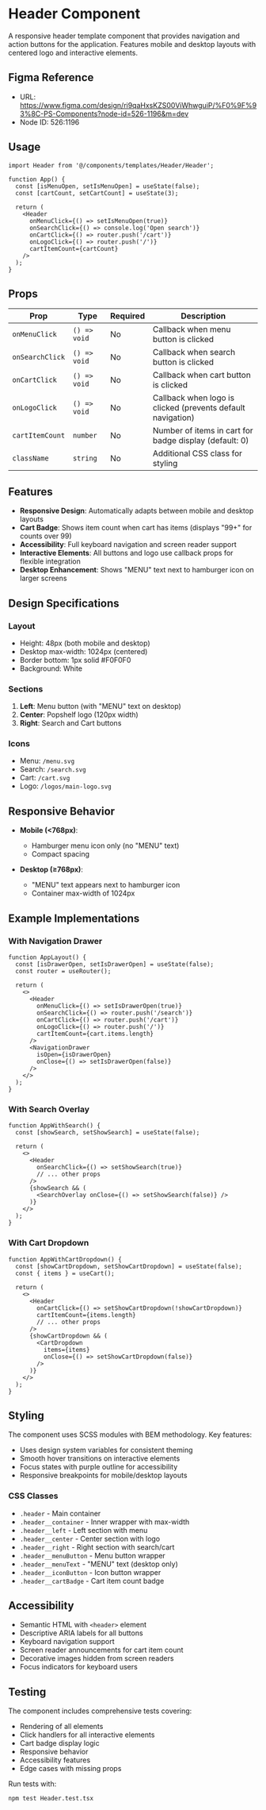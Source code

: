 # Header Component

A responsive header template component that provides navigation and action buttons for the application. Features mobile and desktop layouts with centered logo and interactive elements.

## Figma Reference
- URL: https://www.figma.com/design/ri9qaHxsKZS00ViWhwguiP/%F0%9F%93%8C-PS-Components?node-id=526-1196&m=dev
- Node ID: 526:1196

## Usage

```tsx
import Header from '@/components/templates/Header/Header';

function App() {
  const [isMenuOpen, setIsMenuOpen] = useState(false);
  const [cartCount, setCartCount] = useState(3);

  return (
    <Header
      onMenuClick={() => setIsMenuOpen(true)}
      onSearchClick={() => console.log('Open search')}
      onCartClick={() => router.push('/cart')}
      onLogoClick={() => router.push('/')}
      cartItemCount={cartCount}
    />
  );
}
```

## Props

| Prop | Type | Required | Description |
|------|------|----------|-------------|
| `onMenuClick` | `() => void` | No | Callback when menu button is clicked |
| `onSearchClick` | `() => void` | No | Callback when search button is clicked |
| `onCartClick` | `() => void` | No | Callback when cart button is clicked |
| `onLogoClick` | `() => void` | No | Callback when logo is clicked (prevents default navigation) |
| `cartItemCount` | `number` | No | Number of items in cart for badge display (default: 0) |
| `className` | `string` | No | Additional CSS class for styling |

## Features

- **Responsive Design**: Automatically adapts between mobile and desktop layouts
- **Cart Badge**: Shows item count when cart has items (displays "99+" for counts over 99)
- **Accessibility**: Full keyboard navigation and screen reader support
- **Interactive Elements**: All buttons and logo use callback props for flexible integration
- **Desktop Enhancement**: Shows "MENU" text next to hamburger icon on larger screens

## Design Specifications

### Layout
- Height: 48px (both mobile and desktop)
- Desktop max-width: 1024px (centered)
- Border bottom: 1px solid #F0F0F0
- Background: White

### Sections
1. **Left**: Menu button (with "MENU" text on desktop)
2. **Center**: Popshelf logo (120px width)
3. **Right**: Search and Cart buttons

### Icons
- Menu: `/menu.svg`
- Search: `/search.svg`
- Cart: `/cart.svg`
- Logo: `/logos/main-logo.svg`

## Responsive Behavior

- **Mobile (<768px)**:
  - Hamburger menu icon only (no "MENU" text)
  - Compact spacing
  
- **Desktop (≥768px)**:
  - "MENU" text appears next to hamburger icon
  - Container max-width of 1024px

## Example Implementations

### With Navigation Drawer

```tsx
function AppLayout() {
  const [isDrawerOpen, setIsDrawerOpen] = useState(false);
  const router = useRouter();

  return (
    <>
      <Header
        onMenuClick={() => setIsDrawerOpen(true)}
        onSearchClick={() => router.push('/search')}
        onCartClick={() => router.push('/cart')}
        onLogoClick={() => router.push('/')}
        cartItemCount={cart.items.length}
      />
      <NavigationDrawer 
        isOpen={isDrawerOpen}
        onClose={() => setIsDrawerOpen(false)}
      />
    </>
  );
}
```

### With Search Overlay

```tsx
function AppWithSearch() {
  const [showSearch, setShowSearch] = useState(false);

  return (
    <>
      <Header
        onSearchClick={() => setShowSearch(true)}
        // ... other props
      />
      {showSearch && (
        <SearchOverlay onClose={() => setShowSearch(false)} />
      )}
    </>
  );
}
```

### With Cart Dropdown

```tsx
function AppWithCartDropdown() {
  const [showCartDropdown, setShowCartDropdown] = useState(false);
  const { items } = useCart();

  return (
    <>
      <Header
        onCartClick={() => setShowCartDropdown(!showCartDropdown)}
        cartItemCount={items.length}
        // ... other props
      />
      {showCartDropdown && (
        <CartDropdown 
          items={items}
          onClose={() => setShowCartDropdown(false)}
        />
      )}
    </>
  );
}
```

## Styling

The component uses SCSS modules with BEM methodology. Key features:
- Uses design system variables for consistent theming
- Smooth hover transitions on interactive elements
- Focus states with purple outline for accessibility
- Responsive breakpoints for mobile/desktop layouts

### CSS Classes
- `.header` - Main container
- `.header__container` - Inner wrapper with max-width
- `.header__left` - Left section with menu
- `.header__center` - Center section with logo
- `.header__right` - Right section with search/cart
- `.header__menuButton` - Menu button wrapper
- `.header__menuText` - "MENU" text (desktop only)
- `.header__iconButton` - Icon button wrapper
- `.header__cartBadge` - Cart item count badge

## Accessibility

- Semantic HTML with `<header>` element
- Descriptive ARIA labels for all buttons
- Keyboard navigation support
- Screen reader announcements for cart item count
- Decorative images hidden from screen readers
- Focus indicators for keyboard users

## Testing

The component includes comprehensive tests covering:
- Rendering of all elements
- Click handlers for all interactive elements
- Cart badge display logic
- Responsive behavior
- Accessibility features
- Edge cases with missing props

Run tests with:
```bash
npm test Header.test.tsx
```